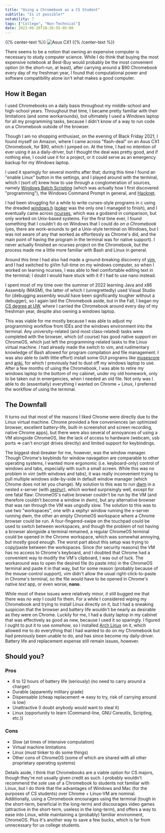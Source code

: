 ```yaml
---
title: "Using a Chromebook as a CS Student"
subtitle: "Is it possible?"
notability: 7
tags: ["College", "Non-Technical"]
date: 2023-06-26T18:26:55-05:00
---
```


{{% center-text %}}
<img src="/images/chromebook.jpg" alt="Asus CX1"/>
{{% /center-text %}}

There seems to be a notion that owning an expensive computer is necessary to study computer science. While I do think that buying the most expensive notebook at Best-Buy would probably be the most convenient option (in the short-run, at least), after carrying around a $90 Chromebook every day of my freshman year, I found that computational power and software compatibility alone isn't what makes a good computer.

## How it Began

I used Chromebooks on a daily basis throughout my middle-school and high-school years. Throughout that time, I became pretty familiar with their limitations (and some workarounds), but ultimately I used a Windows laptop for all my programming tasks, because I didn't know of a way to run code on a Chromebook outside of the browser.

Though I am no shopping enthusiast, on the evening of Black Friday 2021, I found myself on Amazon, where I came across "flash-deal" on an Asus CX1 Chromebook, for $90, which I jumped on. At the time, I had no intention of ever using it as a daily-driver, but I thought the deal was pretty good, and if nothing else, I could use it for a project, or it could serve as an emergency backup for my Windows laptop.

I used it sparingly for several months after that; during this time I found an "enable Linux" button in the settings, and I played around with the terminal, which I (sort of) knew how to use through a conglomeration of sources, namely [Windows Batch Scripting](https://en.wikipedia.org/wiki/Batch_file) (which was actually how I first discovered "programming"), the Windows Command Prompt in general, and [Hacknet](https://en.wikipedia.org/wiki/Hacknet).

I had been struggling for a while to write curses-style programs in c using the dreaded [windows.h](https://en.wikipedia.org/wiki/Windows.h) ([poker](https://github.com/lucasscharenbroch/CardGames/tree/main/Poker) was the only one I managed to finish), and I eventually came across [ncurses](https://en.wikipedia.org/wiki/Ncurses), which was a godsend in comparison, but only worked on Unix-based systems. For the first time ever, I found something that I couldn't do on Windows that I could do *on a Chromebook* (yes, there are work-arounds to get a Unix-style terminal on Windows, but I was not aware of any that worked as effortlessly as Chrome's did, and the main point of having the program in the terminal was for native support). I never actually finished an ncurses project on the Chromebook, but the process made me a little more familiar with Bash and Linux in general.

Around this time I had also had made a ground-breaking discovery of [vim](https://en.wikipedia.org/wiki/Vim_(text_editor)), and I had switched to gVim full-time on my windows computer, so when I worked on learning ncurses, I was able to feel comfortable editing text in the terminal; I doubt I would have stuck with it if I had to use nano instead.

I spent most of my time over the summer of 2022 learning Java and x86 Assembly (MASM), the latter of which I (unregrettedly) used Visual Studio for (debugging assembly would have been significantly tougher without a debugger), so I again laid the Chromebook aside, but in the Fall, I began my [CS degree at UW](/blog/uw-madison-computer-science/), where I carried the Chromebook around every day of my freshman year, despite also owning a windows laptop.

This was viable for me mostly because I was able to adjust my programming workflow from IDEs and the windows environment into the terminal. Any university-related (and most class-related) tasks were completed with the browser, which (of course) has good native support on ChromeOS, which just left the programming-related tasks to the Linux virtual machine. I had already made the switch to vim, and rudimentary knowledge of Bash allowed for program compilation and file management. I was also able to (with little effort) install some GUI programs like [musescore](https://musescore.org/en) and [anki](https://apps.ankiweb.net/), for which I previously had to dust off my windows laptop to use. After a few months of using the Chromebook, I was able to retire my windows laptop to the bottom of my cabinet, under my old homework, only to be taken out in emergencies, when I needed an old file. Not only was I able to do (essentially) everything I wanted on Chrome + Linux, I preferred the workflow of using the terminal.

## The Downfall

It turns out that most of the reasons I liked Chrome were directly due to the Linux virtual machine. Chrome provided a few conveniences (an optimized browser, excellent battery-life, built-in screenshot and screen recording, native Chrome apps), but there were also several of annoyances of using a VM alongside ChromeOS, like the lack of access to hardware (webcam, usb ports => can't encrypt drives directly) and limited support for keybindings.

The biggest deal-breaker for me, however, was the window manager. Though Chrome's keybinds for window navagation are comparable to other operating systems, I wanted more ergonomic (i.e. keyboard-only) control of windows and tabs, especially with such a small screen. While this was no problem in vim (with windows and tabs), it was really inconvenient trying to pull multiple windows side-by-side in default window manager (which Chrome does not let you change). My solution to this was to run [dwm](https://wiki.archlinux.org/title/dwm) in a nested x-server (with [xephyr](https://wiki.archlinux.org/title/Xephyr)), which worked surprisingly well, except for one fatal flaw: ChromeOS's native browser couldn't be run by the VM (and therefore couldn't become a window in dwm), but any alternative browser that was ran through the VM was ungodly slow. The solution to this was to use two "workspaces", one with a xephyr window running the x-server running dwm, the other an empty ChromeOS workspace where a Chrome browser could be run. A four-fingered-swipe on the touchpad could be used to switch between workspaces, and though the problem of not having a browser alongside a terminal remained, a regular ChromeOS terminal could be opened in the Chrome workspace, which was somewhat annoying, but mostly good enough. The worst part about this setup was trying to copy/paste between the workspaces. Since (for security reasons) the VM has no access to Chrome's keyboard, and I doubted that Chrome had a convenient way to modify the VM's clipboard, I was out of luck. The workaround was to open the desired file (to paste into) in the ChromeOS terminal and paste it in that way, but for some reason (probably because of the mouse-control support), vim didn't allow the usual right-click-to-paste in Chrome's terminal, so the file would have to be opened in Chrome's native *text* app, or even worse, **nano**.

While most of these issues were relatively minor, it still bugged me that there was *no way* I could fix them. For a while I considered wiping my Chromebook and trying to install Linux directly on it, but I had a sneaking suspicion that the browser and battery life wouldn't be nearly as desirable as they were on Chrome. Luckily for me, I had a dusty laptop in my cabinet that was effectively as good as new, because I used it so sparingly. I figured I ought to put it to use *somehow*, so I installed [Arch Linux](https://archlinux.org/) on it, which allowed me to do everything that I had wanted to do on my Chromebook but had previously been unable to do, and has since become my daily-driver. Battery life and replacement expense still remain issues, however.

## Should you?

### Pros
- 6 to 12 hours of battery life (seriously) (no need to carry around a charger)
- Durable (apparently military grade)
- Dispensable (cheap replacement => easy to try, risk of carrying around is low)
- Unattractive (I doubt anybody would want to steal it)
- Linux (opportunity to learn (Command-line, GNU Coreutils, Scripting, etc.))

### Cons
- Slow (at times of intensive computation)
- Virtual machine limitations
- Linux (must tinker to do some things)
- Other cons of ChromeOS (some of which are shared with all other proprietary operating systems)

Details aside, I think that Chromebooks are a viable option for CS majors, though they're not usually given credit as such. I probably wouldn't recommend the *sole* use of a Chromebook to students not familiar with Linux, but I do think that the advantages of Windows and Mac (for the purposes of CS students) over Chrome + Linux-VM are nominal. Additionally, using a Chromebook encourages using the terminal (tough in the short-term, beneficial in the long-term) and discourages video games (attractive in the short-term, useless in the long-term), and offers a way to ease into Linux, while maintaining a (probably) familiar environment, ChromeOS. Plus it's another way to save a few bucks, which is far from unnecessary for us college students.
